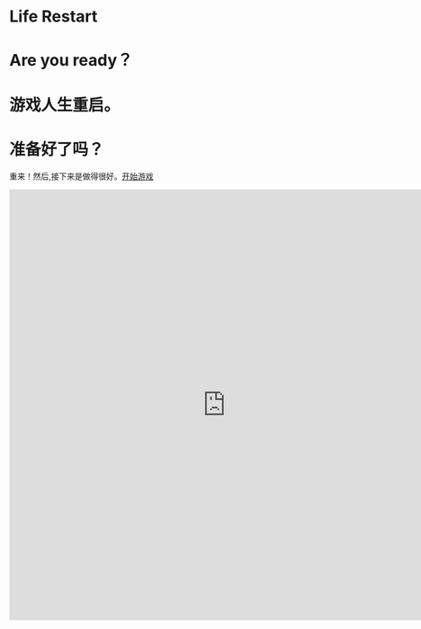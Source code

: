 # Life Restart
# Are you ready？
# 游戏人生重启。
# 准备好了吗？

重来！然后,接下来是做得很好。[开始游戏](view/index.html)

<iframe src="https://c-ssl.duitang.com/uploads/item/201806/19/20180619193103_m8TWd.thumb.1000_0.jpeg" width="767" height="767" allowtransparency="true" frameborder="0" sandbox="allow-popups allow-popups-to-escape-sandbox allow-same-origin allow-scripts"></iframe>
